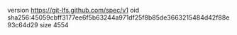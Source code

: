 version https://git-lfs.github.com/spec/v1
oid sha256:45059cbff3177ee6f5b63244a971df25f8b85de3663215484d42f88e93c64d29
size 4554
